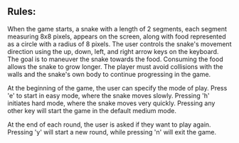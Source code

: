 ## Rules:

When the game starts, a snake with a length of 2 segments, each segment measuring 8x8 pixels, appears on the screen, along with food represented as a circle with a radius of 8 pixels. The user controls the snake's movement direction using the up, down, left, and right arrow keys on the keyboard. The goal is to maneuver the snake towards the food. Consuming the food allows the snake to grow longer. The player must avoid collisions with the walls and the snake's own body to continue progressing in the game.

At the beginning of the game, the user can specify the mode of play. Press 'e' to start in easy mode, where the snake moves slowly. Pressing 'h' initiates hard mode, where the snake moves very quickly. Pressing any other key will start the game in the default medium mode.

At the end of each round, the user is asked if they want to play again. Pressing 'y' will start a new round, while pressing 'n' will exit the game.